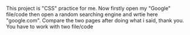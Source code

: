 This project is "CSS" practice for me. Now firstly open my "Google" file/code then open a random searching engine and wrtie here "google.com". Compare the two pages after doing what i said, thank you.
You have to work with two file/code
